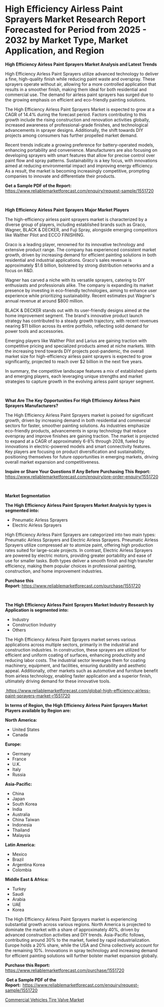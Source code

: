 <p><h1>High Efficiency Airless Paint Sprayers Market Research Report Forecasted for Period from 2025 -  2032 by Market Type, Market Application, and Region</h1></p><p><strong>High Efficiency Airless Paint Sprayers Market Analysis and Latest Trends</strong></p>
<p><p>High Efficiency Airless Paint Sprayers utilize advanced technology to deliver a fine, high-quality finish while reducing paint waste and overspray. These sprayers operate without air, allowing for a more controlled application that results in a smoother finish, making them ideal for both residential and commercial use. The demand for airless paint sprayers has surged due to the growing emphasis on efficient and eco-friendly painting solutions.</p><p>The High Efficiency Airless Paint Sprayers Market is expected to grow at a CAGR of 14.4% during the forecast period. Factors contributing to this growth include the rising construction and renovation activities globally, increased awareness of professional-grade finishes, and technological advancements in sprayer designs. Additionally, the shift towards DIY projects among consumers has further propelled market demand.</p><p>Recent trends indicate a growing preference for battery-operated models, enhancing portability and convenience. Manufacturers are also focusing on developing sprayers with smart features that allow for precise control over paint flow and spray patterns. Sustainability is a key focus, with innovations aimed at reducing environmental impact and improving energy efficiency. As a result, the market is becoming increasingly competitive, prompting companies to innovate and differentiate their products.</p></p>
<p><strong>Get a Sample PDF of the Report:&nbsp;</strong> <a href="https://www.reliablemarketforecast.com/enquiry/request-sample/1551720?utm_campaign=3120&utm_medium=2&utm_source=Github&utm_content=ia&utm_term=11042025&utm_id=high-efficiency-airless-paint-sprayers">https://www.reliablemarketforecast.com/enquiry/request-sample/1551720</a></p>
<p>&nbsp;</p>
<p><strong>High Efficiency Airless Paint Sprayers Major Market Players</strong></p>
<p><p>The high-efficiency airless paint sprayers market is characterized by a diverse group of players, including established brands such as Graco, Wagner, BLACK & DECKER, and Fuji Spray, alongside emerging competitors like Walther Pilot and ECCO FINISHING. </p><p>Graco is a leading player, renowned for its innovative technology and extensive product range. The company has experienced consistent market growth, driven by increasing demand for efficient painting solutions in both residential and industrial applications. Graco's sales revenue is approximately $1.6 billion, bolstered by strong distribution networks and a focus on R&D.</p><p>Wagner has carved a niche with its versatile sprayers, catering to DIY enthusiasts and professionals alike. The company is expanding its market presence by investing in eco-friendly technologies, aiming to enhance user experience while prioritizing sustainability. Recent estimates put Wagner's annual revenue at around $800 million.</p><p>BLACK & DECKER stands out with its user-friendly designs aimed at the home improvement segment. The brand's innovative product launch strategy has contributed to a steady growth trajectory, with recent revenues nearing $11 billion across its entire portfolio, reflecting solid demand for power tools and accessories.</p><p>Emerging players like Walther Pilot and Larius are gaining traction with competitive pricing and specialized products aimed at niche markets. With the increasing trend towards DIY projects post-pandemic, the overall market size for high-efficiency airless paint sprayers is expected to grow significantly, projected to reach over $2 billion in the next five years.</p><p>In summary, the competitive landscape features a mix of established giants and emerging players, each leveraging unique strengths and market strategies to capture growth in the evolving airless paint sprayer segment.</p></p>
<p>&nbsp;</p>
<p><strong>What Are The Key Opportunities For High Efficiency Airless Paint Sprayers Manufacturers?</strong></p>
<p><p>The High Efficiency Airless Paint Sprayers market is poised for significant growth, driven by increasing demand in both residential and commercial sectors for faster, smoother painting solutions. As industries emphasize eco-friendly products, advancements in spray technology that reduce overspray and improve finishes are gaining traction. The market is projected to expand at a CAGR of approximately 6-8% through 2028, fueled by innovations in electric-powered models and smart connectivity features. Key players are focusing on product diversification and sustainability, positioning themselves for future opportunities in emerging markets, driving overall market expansion and competitiveness.</p></p>
<p><strong>Inquire or Share Your Questions If Any Before Purchasing This Report:</strong> <a href="https://www.reliablemarketforecast.com/enquiry/pre-order-enquiry/1551720?utm_campaign=3120&utm_medium=2&utm_source=Github&utm_content=ia&utm_term=11042025&utm_id=high-efficiency-airless-paint-sprayers">https://www.reliablemarketforecast.com/enquiry/pre-order-enquiry/1551720</a></p>
<p>&nbsp;</p>
<p><strong>Market Segmentation</strong></p>
<p><strong>The High Efficiency Airless Paint Sprayers Market Analysis by types is segmented into:</strong></p>
<p><ul><li>Pneumatic Airless Sprayers</li><li>Electric Airless Sprayers</li></ul></p>
<p><p>High Efficiency Airless Paint Sprayers are categorized into two main types: Pneumatic Airless Sprayers and Electric Airless Sprayers. Pneumatic Airless Sprayers utilize compressed air to atomize paint, offering high production rates suited for large-scale projects. In contrast, Electric Airless Sprayers are powered by electric motors, providing greater portability and ease of use for smaller tasks. Both types deliver a smooth finish and high transfer efficiency, making them popular choices in professional painting, construction, and home improvement industries.</p></p>
<p><strong>Purchase this Report:&nbsp;</strong><a href="https://www.reliablemarketforecast.com/purchase/1551720?utm_campaign=3120&utm_medium=2&utm_source=Github&utm_content=ia&utm_term=11042025&utm_id=high-efficiency-airless-paint-sprayers">https://www.reliablemarketforecast.com/purchase/1551720</a></p>
<p>&nbsp;</p>
<p><strong>The High Efficiency Airless Paint Sprayers Market Industry Research by Application is segmented into:</strong></p>
<p><ul><li>Industry</li><li>Construction Industry</li><li>Others</li></ul></p>
<p><p>The High Efficiency Airless Paint Sprayers market serves various applications across multiple sectors, primarily in the industrial and construction industries. In construction, these sprayers are utilized for efficient and uniform coating of surfaces, enhancing productivity and reducing labor costs. The industrial sector leverages them for coating machinery, equipment, and facilities, ensuring durability and aesthetic appeal. Additionally, other markets such as automotive and furniture benefit from airless technology, enabling faster application and a superior finish, ultimately driving demand for these innovative tools.</p></p>
<p><a href="https://www.reliablemarketforecast.com/global-high-efficiency-airless-paint-sprayers-market-r1551720?utm_campaign=3120&utm_medium=2&utm_source=Github&utm_content=ia&utm_term=11042025&utm_id=high-efficiency-airless-paint-sprayers">&nbsp;https://www.reliablemarketforecast.com/global-high-efficiency-airless-paint-sprayers-market-r1551720</a></p>
<p><strong>In terms of Region, the High Efficiency Airless Paint Sprayers Market Players available by Region are:</strong></p>
<p>
    <p> <strong> North America: </strong>
        <ul>
            <li>United States</li>
            <li>Canada</li>
        </ul>
        </p> 
    <p> <strong> Europe: </strong>
        <ul>
            <li>Germany</li>
            <li>France</li>
            <li>U.K.</li>
            <li>Italy</li>
            <li>Russia</li>
        </ul>
        </p> 
    <p> <strong> Asia-Pacific: </strong>
        <ul>
            <li>China</li>
            <li>Japan</li>
            <li>South Korea</li>
            <li>India</li>
            <li>Australia</li>
            <li>China Taiwan</li>
            <li>Indonesia</li>
            <li>Thailand</li>
            <li>Malaysia</li>
        </ul>
        </p> 
    <p> <strong> Latin America: </strong>
        <ul>
            <li>Mexico</li>
            <li>Brazil</li>
            <li>Argentina Korea</li>
            <li>Colombia</li>
        </ul>
        </p> 
    <p> <strong> Middle East & Africa: </strong>
        <ul>
            <li>Turkey</li>
            <li>Saudi</li>
            <li>Arabia</li>
            <li>UAE</li>
            <li>Korea</li>
        </ul>
    </p>
    </p>
<p><p>The High Efficiency Airless Paint Sprayers market is experiencing substantial growth across various regions. North America is projected to dominate the market with a share of approximately 40%, driven by advanced construction activities and DIY trends. Asia-Pacific follows, contributing around 30% to the market, fueled by rapid industrialization. Europe holds a 20% share, while the USA and China collectively account for the remaining 10%. Innovations in spray technology and increasing demand for efficient painting solutions will further bolster market expansion globally.</p></p>
<p><strong>Purchase this Report: </strong><a href="https://www.reliablemarketforecast.com/purchase/1551720?utm_campaign=3120&utm_medium=2&utm_source=Github&utm_content=ia&utm_term=11042025&utm_id=high-efficiency-airless-paint-sprayers">https://www.reliablemarketforecast.com/purchase/1551720</a></p>
<p>&nbsp;<strong>Get a Sample PDF of the Report:&nbsp;&nbsp;</strong><a href="https://www.reliablemarketforecast.com/enquiry/request-sample/1551720?utm_campaign=3120&utm_medium=2&utm_source=Github&utm_content=ia&utm_term=11042025&utm_id=high-efficiency-airless-paint-sprayers">https://www.reliablemarketforecast.com/enquiry/request-sample/1551720</a></p>
<p><strong></strong></p>
<p><p><a href="https://github.com/ernierintzfu/Market-Research-Report-List-1/blob/main/commercial-vehicles-tire-valve-market.md?utm_campaign=3120&utm_medium=2&utm_source=Github&utm_content=ia&utm_term=11042025&utm_id=high-efficiency-airless-paint-sprayers">Commercial Vehicles Tire Valve Market</a></p></p>